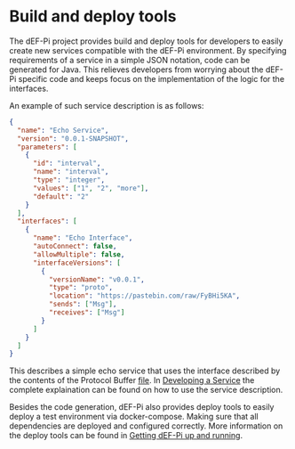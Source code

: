 # Build and deploy tools

The dEF-Pi project provides build and deploy tools for developers to easily create new services compatible with the dEF-Pi environment. By specifying requirements of a service in a simple JSON notation, code can be generated for Java. This relieves developers from worrying about the dEF-Pi specific code and keeps focus on the implementation of the logic for the interfaces.

An example of such service description is as follows:
```JSON
{
  "name": "Echo Service",
  "version": "0.0.1-SNAPSHOT",
  "parameters": [
  	{
  	  "id": "interval",
  	  "name": "interval",
  	  "type": "integer",
  	  "values": ["1", "2", "more"],
  	  "default": "2"
  	}
  ],
  "interfaces": [
    {
      "name": "Echo Interface",
      "autoConnect": false,
      "allowMultiple": false,
      "interfaceVersions": [
        {
          "versionName": "v0.0.1",
          "type": "proto",
          "location": "https://pastebin.com/raw/FyBHi5KA",
          "sends": ["Msg"],
          "receives": ["Msg"]
        }
      ]
    }
  ]
}

```

This describes a simple echo service that uses the interface described by the contents of the Protocol Buffer [file](https://pastebin.com/raw/FyBHi5KA). In [Developing a Service](../developing-a-service.md) the complete explaination can be found on how to use the service description.

Besides the code generation, dEF-Pi also provides deploy tools to easily deploy a test environment via docker-compose. Making sure that all dependencies are deployed and configured correctly. More information on the deploy tools can be found in [Getting dEF-Pi up and running](../getting-def-pi-up-and-running.md). 